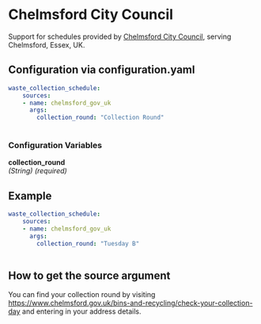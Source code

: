 # Chelmsford City Council

Support for schedules provided by [Chelmsford City Council](https://www.chelmsford.gov.uk), serving Chelmsford, Essex, UK.

## Configuration via configuration.yaml

```yaml
waste_collection_schedule:
    sources:
    - name: chelmsford_gov_uk
      args:
        collection_round: "Collection Round"
        
```

### Configuration Variables

**collection_round**  
*(String) (required)*

## Example

```yaml
waste_collection_schedule:
    sources:
    - name: chelmsford_gov_uk
      args:
        collection_round: "Tuesday B"
        
```

## How to get the source argument

You can find your collection round by visiting https://www.chelmsford.gov.uk/bins-and-recycling/check-your-collection-day and entering in your address details.
